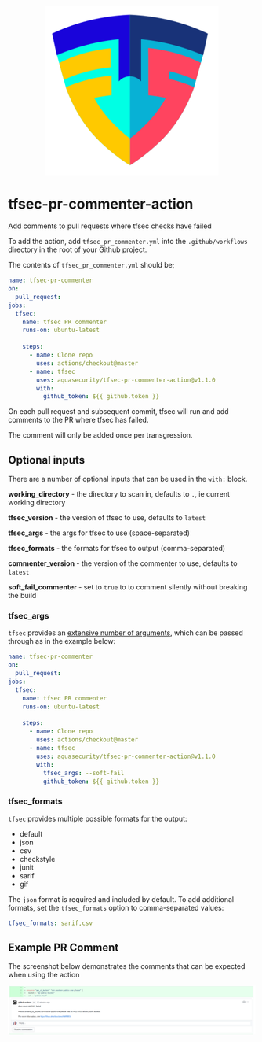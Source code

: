 <p align="center">
  <img width="354" src="./tfsec.png">
</p>

# tfsec-pr-commenter-action
Add comments to pull requests where tfsec checks have failed

To add the action, add `tfsec_pr_commenter.yml` into the `.github/workflows` directory in the root of your Github project.

The contents of `tfsec_pr_commenter.yml` should be;

```yaml
name: tfsec-pr-commenter
on:
  pull_request:
jobs:
  tfsec:
    name: tfsec PR commenter
    runs-on: ubuntu-latest

    steps:
      - name: Clone repo
        uses: actions/checkout@master
      - name: tfsec
        uses: aquasecurity/tfsec-pr-commenter-action@v1.1.0
        with:
          github_token: ${{ github.token }}
```

On each pull request and subsequent commit, tfsec will run and add comments to the PR where tfsec has failed.

The comment will only be added once per transgression.

## Optional inputs

There are a number of optional inputs that can be used in the `with:` block.

**working_directory** - the directory to scan in, defaults to `.`, ie current working directory

**tfsec_version** - the version of tfsec to use, defaults to `latest`

**tfsec_args** - the args for tfsec to use (space-separated)

**tfsec_formats** - the formats for tfsec to output (comma-separated)

**commenter_version** - the version of the commenter to use, defaults to `latest`

**soft_fail_commenter** - set to `true` to to comment silently without breaking the build

### tfsec_args

`tfsec` provides an [extensive number of arguments](https://aquasecurity.github.io/tfsec/latest/guides/usage/), which can be passed through as in the example below:

```yaml
name: tfsec-pr-commenter
on:
  pull_request:
jobs:
  tfsec:
    name: tfsec PR commenter
    runs-on: ubuntu-latest

    steps:
      - name: Clone repo
        uses: actions/checkout@master
      - name: tfsec
        uses: aquasecurity/tfsec-pr-commenter-action@v1.1.0
        with:
          tfsec_args: --soft-fail
          github_token: ${{ github.token }}
```

### tfsec_formats

`tfsec` provides multiple possible formats for the output:

* default
* json
* csv
* checkstyle
* junit
* sarif
* gif

The `json` format is required and included by default. To add additional formats, set the `tfsec_formats` option to comma-separated values:

```yaml
tfsec_formats: sarif,csv
```

## Example PR Comment

The screenshot below demonstrates the comments that can be expected when using the action

![Example PR Comment](images/pr_commenter.png)
